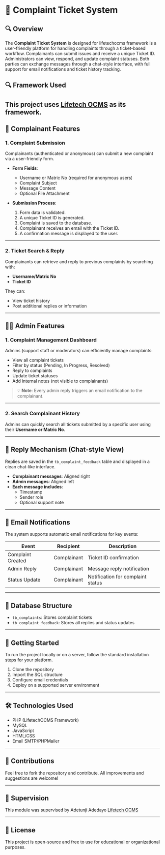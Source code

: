# 📩 Complaint Ticket System

## 🔍 Overview

The **Complaint Ticket System** is designed for lifetechocms framework is a user-friendly platform for handling complaints through a ticket-based workflow. Complainants can submit issues and receive a unique Ticket ID. Administrators can view, respond, and update complaint statuses. Both parties can exchange messages through a chat-style interface, with full support for email notifications and ticket history tracking.

## 🔍 Framework Used
This project uses [Lifetech OCMS](https://github.com/lifetechOCMS/lifetechocms.git) as its framework.
---

## 👤 Complainant Features

### 1. Complaint Submission

Complainants (authenticated or anonymous) can submit a new complaint via a user-friendly form.

- **Form Fields**:
  - Username or Matric No (required for anonymous users)
  - Complaint Subject
  - Message Content
  - Optional File Attachment

- **Submission Process**:
  1. Form data is validated.
  2. A unique Ticket ID is generated.
  3. Complaint is saved to the database.
  4. Complainant receives an email with the Ticket ID.
  5. A confirmation message is displayed to the user.

---

### 2. Ticket Search & Reply

Complainants can retrieve and reply to previous complaints by searching with:

- **Username/Matric No**
- **Ticket ID**

They can:
- View ticket history
- Post additional replies or information

---

## 👨‍💼 Admin Features

### 1. Complaint Management Dashboard

Admins (support staff or moderators) can efficiently manage complaints:

- View all complaint tickets
- Filter by status (Pending, In Progress, Resolved)
- Reply to complaints
- Update ticket statuses
- Add internal notes (not visible to complainants)

> 💡 **Note**: Every admin reply triggers an email notification to the complainant.

---

### 2. Search Complainant History

Admins can quickly search all tickets submitted by a specific user using their **Username or Matric No**.

---

## 💬 Reply Mechanism (Chat-style View)

Replies are saved in the `tb_complaint_feedback` table and displayed in a clean chat-like interface.

- **Complainant messages**: Aligned right
- **Admin messages**: Aligned left
- **Each message includes**:
  - Timestamp
  - Sender role
  - Optional support note

---

## 📧 Email Notifications

The system supports automatic email notifications for key events:

| Event                      | Recipient       | Description                            |
|---------------------------|-----------------|----------------------------------------|
| Complaint Created         | Complainant     | Ticket ID confirmation                 |
| Admin Reply               | Complainant     | Message reply notification             |
| Status Update             | Complainant     | Notification for complaint status      |

---

## 📁 Database Structure

- `tb_complaints`: Stores complaint tickets
- `tb_complaint_feedback`: Stores all replies and status updates

---

## 🚀 Getting Started

To run the project locally or on a server, follow the standard installation steps for your platform.

1. Clone the repository
2. Import the SQL structure
3. Configure email credentials
4. Deploy on a supported server environment

---

## 🛠 Technologies Used

- PHP (LifetechOCMS Framework)
- MySQL
- JavaScript
- HTML/CSS
- Email SMTP/PHPMailer

---

## 🤝 Contributions

Feel free to fork the repository and contribute. All improvements and suggestions are welcome!

---
## 🤝 Supervision

This module was supervised by Adetunji Adedayo [Lifetech OCMS](https://github.com/Thenewteejay)  

---
## 📄 License

This project is open-source and free to use for educational or organizational purposes.